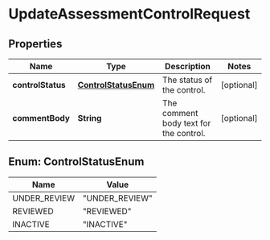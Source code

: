 

# UpdateAssessmentControlRequest


## Properties

| Name | Type | Description | Notes |
|------------ | ------------- | ------------- | -------------|
|**controlStatus** | [**ControlStatusEnum**](#ControlStatusEnum) |  The status of the control.  |  [optional] |
|**commentBody** | **String** |  The comment body text for the control.  |  [optional] |



## Enum: ControlStatusEnum

| Name | Value |
|---- | -----|
| UNDER_REVIEW | &quot;UNDER_REVIEW&quot; |
| REVIEWED | &quot;REVIEWED&quot; |
| INACTIVE | &quot;INACTIVE&quot; |




